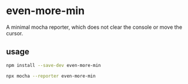 # even-more-min
A minimal mocha reporter, which does not clear the console or move the cursor.

## usage
```sh
npm install --save-dev even-more-min

npx mocha --reporter even-more-min
```
